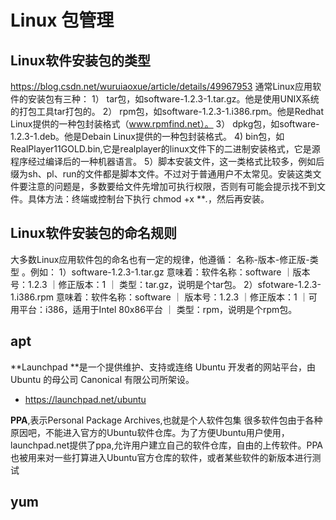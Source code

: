# Linux 包管理

## Linux软件安装包的类型

https://blog.csdn.net/wuruiaoxue/article/details/49967953
通常Linux应用软件的安装包有三种：
1） tar包，如software-1.2.3-1.tar.gz。他是使用UNIX系统的打包工具tar打包的。
2） rpm包，如software-1.2.3-1.i386.rpm。他是Redhat Linux提供的一种包封装格式（www.rpmfind.net）。
3） dpkg包，如software-1.2.3-1.deb。他是Debain Linux提供的一种包封装格式。
4)    bin包，如RealPlayer11GOLD.bin,它是realplayer的linux文件下的二进制安装格式，它是源程序经过编译后的一种机器语言。
5）脚本安装文件，这一类格式比较多，例如后缀为sh、pl、run的文件都是脚本文件。不过对于普通用户不太常见。安装这类文件要注意的问题是，多数要给文件先增加可执行权限，否则有可能会提示找不到文件。具体方法：终端或控制台下执行 chmod +x ***.*，然后再安装。

## Linux软件安装包的命名规则

大多数Linux应用软件包的命名也有一定的规律，他遵循： 名称-版本-修正版-类型 。例如：
1）software-1.2.3-1.tar.gz 意味着：软件名称：software ｜版本号：1.2.3 ｜修正版本：1 ｜ 类型：tar.gz，说明是个tar包。
2）sfotware-1.2.3-1.i386.rpm 意味着：软件名称：software ｜ 版本号：1.2.3 ｜修正版本：1 ｜可用平台：i386，适用于Intel 80x86平台 ｜ 类型：rpm，说明是个rpm包。

## apt

**Launchpad **是一个提供维护、支持或连络 Ubuntu 开发者的网站平台，由 Ubuntu 的母公司 Canonical 有限公司所架设。
- https://launchpad.net/ubuntu

**PPA**,表示Personal Package Archives,也就是个人软件包集
很多软件包由于各种原因吧，不能进入官方的Ubuntu软件仓库。为了方便Ubuntu用户使用，launchpad.net提供了ppa,允许用户建立自己的软件仓库，自由的上传软件。PPA也被用来对一些打算进入Ubuntu官方仓库的软件，或者某些软件的新版本进行测试

## yum
